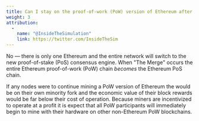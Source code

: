 ```yaml
---
title: Can I stay on the proof-of-work (PoW) version of Ethereum after "The Merge"?
weight: 3
attribution:
  -
    name: "@InsideTheSimulation"
    link: https://twitter.com/InsideTheSim
---
```


No — there is only one Ethereum and the entire network will switch to the new proof-of-stake (PoS) consensus engine.
When "The Merge" occurs the entire Ethereum proof-of-work (PoW) chain _becomes_ the Ethereum PoS chain.

If any nodes were to continue mining a PoW version of Ethereum the would be on their own minority fork and the economic value of their block rewards would be far below their cost of operation. Because miners are incentivized to operate at a profit it is expect that all PoW participants will immediately begin to mine with their hardware on other non-Ethereum PoW blockchains.
